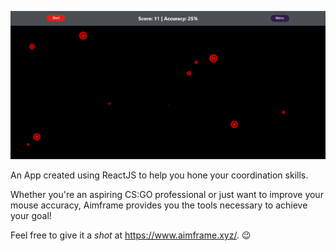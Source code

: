 ![Screenshot](./public/screenshot.png)

An App created using ReactJS to help you hone your coordination skills.

Whether you're an aspiring CS:GO professional or just want to improve your mouse accuracy, Aimframe provides you the tools necessary to achieve your goal!

Feel free to give it a _shot_ at https://www.aimframe.xyz/. :wink:
